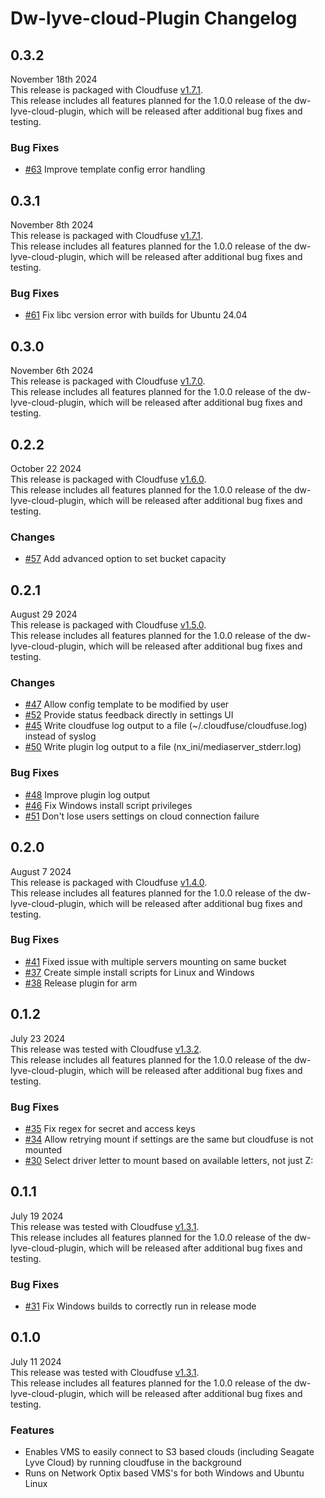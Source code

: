 # Dw-lyve-cloud-Plugin Changelog #

## **0.3.2** ##

November 18th 2024  
This release is packaged with Cloudfuse [v1.7.1](https://github.com/Seagate/cloudfuse/releases/tag/v1.7.1).  
This release includes all features planned for the 1.0.0 release of the dw-lyve-cloud-plugin, which will be released after additional bug fixes and testing.

### Bug Fixes ###

- [#63](https://github.com/Seagate/dw-lyve-cloud-plugin/pull/63) Improve template config error handling

## **0.3.1** ##

November 8th 2024  
This release is packaged with Cloudfuse [v1.7.1](https://github.com/Seagate/cloudfuse/releases/tag/v1.7.1).  
This release includes all features planned for the 1.0.0 release of the dw-lyve-cloud-plugin, which will be released after additional bug fixes and testing.

### Bug Fixes ###

- [#61](https://github.com/Seagate/dw-lyve-cloud-plugin/pull/61) Fix libc version error with builds for Ubuntu 24.04

## **0.3.0** ##

November 6th 2024  
This release is packaged with Cloudfuse [v1.7.0](https://github.com/Seagate/cloudfuse/releases/tag/v1.7.0).  
This release includes all features planned for the 1.0.0 release of the dw-lyve-cloud-plugin, which will be released after additional bug fixes and testing.

## **0.2.2** ##

October 22 2024  
This release is packaged with Cloudfuse [v1.6.0](https://github.com/Seagate/cloudfuse/releases/tag/v1.6.0).  
This release includes all features planned for the 1.0.0 release of the dw-lyve-cloud-plugin, which will be released after additional bug fixes and testing.

### Changes ###

- [#57](https://github.com/Seagate/dw-lyve-cloud-plugin/pull/57) Add advanced option to set bucket capacity

## **0.2.1** ##

August 29 2024  
This release is packaged with Cloudfuse [v1.5.0](https://github.com/Seagate/cloudfuse/releases/tag/v1.5.0).  
This release includes all features planned for the 1.0.0 release of the dw-lyve-cloud-plugin, which will be released after additional bug fixes and testing.

### Changes ###

- [#47](https://github.com/Seagate/dw-lyve-cloud-plugin/pull/47) Allow config template to be modified by user
- [#52](https://github.com/Seagate/dw-lyve-cloud-plugin/pull/52) Provide status feedback directly in settings UI
- [#45](https://github.com/Seagate/dw-lyve-cloud-plugin/pull/45) Write cloudfuse log output to a file (~/.cloudfuse/cloudfuse.log) instead of syslog
- [#50](https://github.com/Seagate/dw-lyve-cloud-plugin/pull/50) Write plugin log output to a file (nx_ini/mediaserver_stderr.log)

### Bug Fixes ###

- [#48](https://github.com/Seagate/dw-lyve-cloud-plugin/pull/48) Improve plugin log output
- [#46](https://github.com/Seagate/dw-lyve-cloud-plugin/pull/46) Fix Windows install script privileges
- [#51](https://github.com/Seagate/dw-lyve-cloud-plugin/pull/51) Don't lose users settings on cloud connection failure

## **0.2.0** ##

August 7 2024  
This release is packaged with Cloudfuse [v1.4.0](https://github.com/Seagate/cloudfuse/releases/tag/v1.4.0).  
This release includes all features planned for the 1.0.0 release of the dw-lyve-cloud-plugin, which will be released after additional bug fixes and testing.

### Bug Fixes ###

- [#41](https://github.com/Seagate/dw-lyve-cloud-plugin/pull/41) Fixed issue with multiple servers mounting on same bucket
- [#37](https://github.com/Seagate/dw-lyve-cloud-plugin/pull/37) Create simple install scripts for Linux and Windows
- [#38](https://github.com/Seagate/dw-lyve-cloud-plugin/pull/38) Release plugin for arm

## **0.1.2** ##

July 23 2024  
This release was tested with Cloudfuse [v1.3.2](https://github.com/Seagate/cloudfuse/releases/tag/v1.3.2).  
This release includes all features planned for the 1.0.0 release of the dw-lyve-cloud-plugin, which will be released after additional bug fixes and testing.

### Bug Fixes ###

- [#35](https://github.com/Seagate/dw-lyve-cloud-plugin/pull/35) Fix regex for secret and access keys
- [#34](https://github.com/Seagate/dw-lyve-cloud-plugin/pull/34) Allow retrying mount if settings are the same but cloudfuse is not mounted
- [#30](https://github.com/Seagate/dw-lyve-cloud-plugin/pull/30) Select driver letter to mount based on available letters, not just Z:

## **0.1.1** ##

July 19 2024  
This release was tested with Cloudfuse [v1.3.1](https://github.com/Seagate/cloudfuse/releases/tag/v1.3.1).  
This release includes all features planned for the 1.0.0 release of the dw-lyve-cloud-plugin, which will be released after additional bug fixes and testing.

### Bug Fixes ###

- [#31](https://github.com/Seagate/dw-lyve-cloud-plugin/pull/31) Fix Windows builds to correctly run in release mode

## **0.1.0** ##

July 11 2024  
This release was tested with Cloudfuse [v1.3.1](https://github.com/Seagate/cloudfuse/releases/tag/v1.3.1).  
This release includes all features planned for the 1.0.0 release of the dw-lyve-cloud-plugin, which will be released after additional bug fixes and testing.

### Features ###

- Enables VMS to easily connect to S3 based clouds (including Seagate Lyve Cloud) by running cloudfuse in the background
- Runs on Network Optix based VMS's for both Windows and Ubuntu Linux
